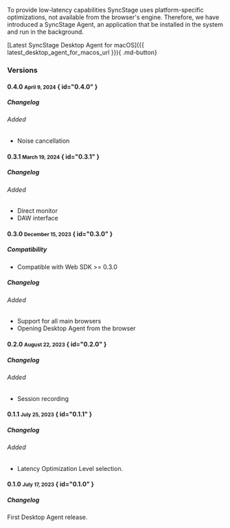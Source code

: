 To provide low-latency capabilities SyncStage uses platform-specific optimizations, not available from the browser's engine. Therefore, we have introduced a SyncStage Agent, an application that be installed in the system and run in the background. 

[Latest SyncStage Desktop Agent for macOS]({{ latest_desktop_agent_for_macos_url }}){ .md-button}

### Versions
#### 0.4.0 <small>April 9, 2024</small> { id="0.4.0" }
##### Changelog
###### Added
* Noise cancellation

#### 0.3.1 <small>March 19, 2024</small> { id="0.3.1" }
##### Changelog
###### Added
* Direct monitor
* DAW interface

#### 0.3.0 <small>December 15, 2023</small> { id="0.3.0" }
##### Compatibility
* Compatible with Web SDK >= 0.3.0

##### Changelog
###### Added
* Support for all main browsers
* Opening Desktop Agent from the browser


#### 0.2.0 <small>August 22, 2023</small> { id="0.2.0" }
##### Changelog
###### Added
* Session recording

#### 0.1.1 <small>July 25, 2023</small> { id="0.1.1" }
##### Changelog
###### Added
* Latency Optimization Level selection.

#### 0.1.0 <small>July 17, 2023</small> { id="0.1.0" }
##### Changelog
First Desktop Agent release.
